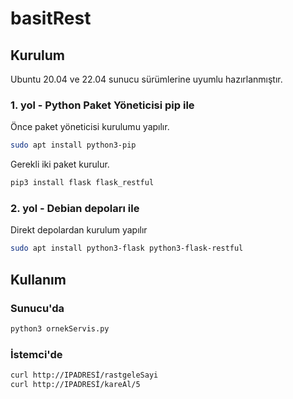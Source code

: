 # basitRest

## Kurulum

Ubuntu 20.04 ve 22.04 sunucu sürümlerine uyumlu hazırlanmıştır.

### 1. yol - Python Paket Yöneticisi pip ile

Önce paket yöneticisi kurulumu yapılır.

```bash
sudo apt install python3-pip
```

Gerekli iki paket kurulur.

```bash
pip3 install flask flask_restful
```

### 2. yol - Debian depoları ile

Direkt depolardan kurulum yapılır

```bash
sudo apt install python3-flask python3-flask-restful
```

## Kullanım

### Sunucu'da

```bash
python3 ornekServis.py
```

### İstemci'de

```bash
curl http://IPADRESİ/rastgeleSayi
curl http://IPADRESİ/kareAl/5

```

